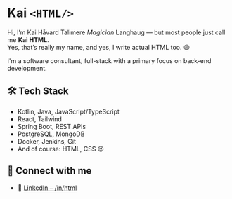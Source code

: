 # Kai `<HTML/>` 

Hi, I’m Kai Håvard Talimere *Magician* Langhaug — but most people just call me **Kai HTML**.  
Yes, that’s really my name, and yes, I write actual HTML too. 😄

I'm a software consultant, full-stack with a primary focus on back-end development.

## 🛠️ Tech Stack
- Kotlin, Java, JavaScript/TypeScript
- React, Tailwind
- Spring Boot, REST APIs
- PostgreSQL, MongoDB
- Docker, Jenkins, Git
- And of course: HTML, CSS 😉

## 🔗 Connect with me
- 💼 [LinkedIn – /in/html](https://www.linkedin.com/in/html)
